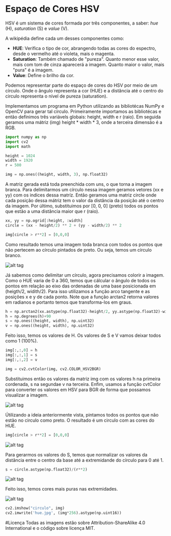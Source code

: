 # Espaço de Cores HSV

HSV é um sistema de cores formada por três componentes, a saber: *hue* (H), *saturation* (S) e *value* (V).

A wikipédia define cada um desses componentes como:

* **HUE**: Verifica o tipo de cor, abrangendo todas as cores do espectro, desde o vermelho até o violeta, mais o magenta.
* **Saturation**: Também chamado de "pureza". Quanto menor esse valor, mais com tom de cinza aparecerá a imagem. Quanto maior o valor, mais "pura" é a imagem.
* **Value**: Define o brilho da cor.

Podemos representar parte do espaço de cores do HSV por meio de um círculo. Onde o ângulo representa a cor (HUE) e a distância até o centro do circulo representa o nível de pureza (saturation).

Implementamos um programa em Python utilizando as bibliotécas NumPy e OpenCV para gerar tal círculo. Primeiramente importamos as bibliotécas e então definimos três variávels globais: height, width e r (raio). Em seguida geramos uma mátriz (img) height * width * 3, onde a terceira dimensão é a RGB.

```python
import numpy as np
import cv2
import math

height = 1024
width = 1920
r = 500

img = np.ones((height, width, 3), np.float32)
```

A matriz gerada está toda preenchida com uns, o que torna a imagem branca. Para delimitarmos um círculo nessa imagem geramos vetores (xx e yy) com os indices dessa matríz. Então geramos uma matriz circle onde cada posição dessa mátriz tem o valor da distância da posição até o centro da imagem. Por último, substituimos por [0, 0, 0] (preto) todos os pontos que estão a uma distância maior que r (raio).

```python
xx, yy = np.ogrid[:height, :width]
circle = (xx - height/2) ** 2 + (yy - width/2) ** 2

img[circle > r**2] = [0,0,0]
```

Como resultado temos uma imagem toda branca com todos os pontos que não pertecem ao círculo pintados de preto. Ou seja, temos um círculo branco.

![alt tag](https://github.com/vandersonmr/TrabalhosUEM/raw/master/ProcessamentoImagens/hue3.jpg)

Já sabemos como delimitar um círculo, agora precisamos colorir a imagem. Como o HUE varia de 0 a 360, temos que cálcular o ângulo de todos os pontos em relação ao eixo das ordenadas de uma base posicionada em (heigth/2, widith/2). Para isso utilizamos a função arco tangente e as posições x e y de cada ponto. Note que a função arctan2 retorna valores em radianos e portanto temos que transforma-los em graus.

```python
h = np.arctan2(xx.astype(np.float32)-height/2, yy.astype(np.float32)-width/2)
h = np.degrees(h)+90
s = np.ones((height, width), np.uint32)
v = np.ones((height, width), np.uint32)
```

Feito isso, temos os valores de H. Os valores de S e V vamos deixar todos como 1 (100%).

```python
img[:,:,0] = h
img[:,:,1] = s
img[:,:,2] = v

img = cv2.cvtColor(img, cv2.COLOR_HSV2BGR)
```

Substituimos então os valores da matriz img com os valores h na primeira cordenada, s na segundae v na terceira. Enfim, usamos a função cvtColor para converter os valores em HSV para BGR de forma que possamos visualizar a imagem.

![alt tag](https://github.com/vandersonmr/TrabalhosUEM/raw/master/ProcessamentoImagens/hue.jpg)

Útilizando a ideia anteriormente vista, pintamos todos os pontos que não estão no circulo como preto. O resultado é um circulo com as cores do HUE.

```python
img[circle > r**2] = [0,0,0]
```

![alt tag](https://github.com/vandersonmr/TrabalhosUEM/raw/master/ProcessamentoImagens/hue2.jpg)

Para gerarmos os valores do S, temos que normalizar os valores da distância entre o centro da base até a extremidande do círculo para 0 até 1. 

```python
s = circle.astype(np.float32)/(r**2)
```
![alt tag](https://github.com/vandersonmr/TrabalhosUEM/raw/master/ProcessamentoImagens/hue4.jpg)

Feito isso, temos cores mais puras nas extremidades.

![alt tag](https://github.com/vandersonmr/TrabalhosUEM/raw/master/ProcessamentoImagens/hue1.jpg)

```python
cv2.imshow("circulo", img)
cv2.imwrite('hue.jpg', (img*256).astype(np.uint16))
```

#Licença
Todas as imagens estão sobre Attribution-ShareAlike 4.0 International e o código sobre licença MIT.

